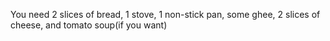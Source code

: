 You need 2 slices of bread,
1 stove,
1 non-stick pan,
some ghee,
2 slices of cheese,
and tomato soup(if you want)